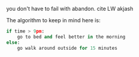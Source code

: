 you don't have to fail with abandon. 
cite LW akjash

The algorithm to keep in mind here is:
```python
if time > 9pm:
	go to bed and feel better in the morning
else:
	go walk around outside for 15 minutes
```
